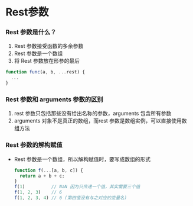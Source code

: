 # Rest参数

### Rest 参数是什么？
1.  Rest 参数接受函数的多余参数
2.  Rest 参数是一个数组
3.  将 Rest 参数放在形参的最后
  ```js
  function func(a, b, ...rest) {
    ...
  }
  ```

### Rest 参数和 arguments 参数的区别
1.  rest 参数只包括那些没有给出名称的参数，arguments 包含所有参数
2.  arguments 对象不是真正的数组，而rest 参数是数组实例，可以直接使用数组方法

### Rest 参数的解构赋值
- Rest 参数是一个数组，所以解构赋值时，要写成数组的形式
  ```js
  function f(...[a, b, c]) {  
    return a + b + c;  
  }  
  f(1)          // NaN 因为只传递一个值，其实需要三个值  
  f(1, 2, 3)    // 6  
  f(1, 2, 3, 4) // 6 (第四值没有与之对应的变量名)
  ```

### 